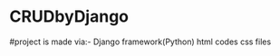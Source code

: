 # CRUDbyDjango
#project is made via:-
                        Django framework(Python)
                        html codes
                        css files
                        
                        
